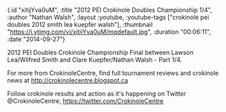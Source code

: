 {:id "xitijYva0uM",
 :title "2012 PEI Crokinole Doubles Championship 1/4",
 :author "Nathan Walsh",
 :layout :youtube,
 :youtube-tags ["crokinole pei doubles 2012 smith lea kuepfer walsh"],
 :thumbnail "https://i.ytimg.com/vi/xitijYva0uM/mqdefault.jpg",
 :duration "00:06:11",
 :date "2014-09-27"}

2012 PEI Doubles Crokinole Championship Final between Lawson Lea/Wilfred Smith and Clare Kuepfer/Nathan Walsh - Part 1/4.

For more from CrokinoleCentre, find full tournament reviews and crokinole news at http://crokinolecentre.blogspot.ca

Follow crokinole results and action as it's happening on Twitter @CrokinoleCentre, https://twitter.com/CrokinoleCentre
